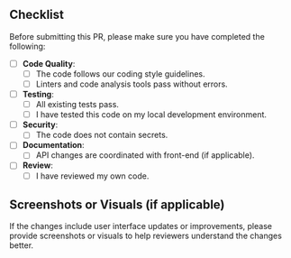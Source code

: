 ## Checklist

Before submitting this PR, please make sure you have completed the following:

- [ ] **Code Quality**:
  - [ ] The code follows our coding style guidelines.
  - [ ] Linters and code analysis tools pass without errors.

- [ ] **Testing**:
  - [ ] All existing tests pass.
  - [ ] I have tested this code on my local development environment.

- [ ] **Security**:
  - [ ] The code does not contain secrets.

- [ ] **Documentation**:
  - [ ] API changes are coordinated with front-end (if applicable).

- [ ] **Review**:
  - [ ] I have reviewed my own code.

## Screenshots or Visuals (if applicable)

If the changes include user interface updates or improvements, please provide screenshots or visuals to help reviewers understand the changes better.
